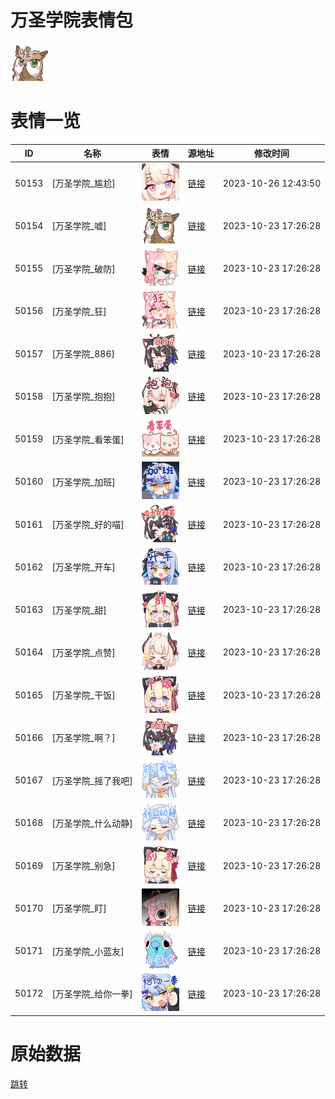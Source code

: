 # 万圣学院表情包

<img src="./cover.png" height="60" alt="cover" />

# 表情一览

|ID|名称|表情|源地址|修改时间|
|----|----|----|----|----|
|50153|[万圣学院_尴尬]|<img src="./pic/050153_%5B万圣学院_尴尬%5D.png" height="60" alt="尴尬"/>|[链接](https://i0.hdslb.com/bfs/garb/item/9ed9048d5e0272ed1c9a7c45178ecc60d0ee2aee.png)|2023-10-26 12:43:50|
|50154|[万圣学院_嘘]|<img src="./pic/050154_%5B万圣学院_嘘%5D.png" height="60" alt="嘘"/>|[链接](https://i0.hdslb.com/bfs/garb/item/a893ea9cefdd87d6dbfdd4906ba8d0914fdfbd6a.png)|2023-10-23 17:26:28|
|50155|[万圣学院_破防]|<img src="./pic/050155_%5B万圣学院_破防%5D.png" height="60" alt="破防"/>|[链接](https://i0.hdslb.com/bfs/garb/item/54f12d011e76a55036ce628e2593e240eaca8d19.png)|2023-10-23 17:26:28|
|50156|[万圣学院_狂]|<img src="./pic/050156_%5B万圣学院_狂%5D.png" height="60" alt="狂"/>|[链接](https://i0.hdslb.com/bfs/garb/item/d86197ed250ae7c3bb0ab0216989a812c44ad70c.png)|2023-10-23 17:26:28|
|50157|[万圣学院_886]|<img src="./pic/050157_%5B万圣学院_886%5D.png" height="60" alt="886"/>|[链接](https://i0.hdslb.com/bfs/garb/item/947844ddaa598fb12262acc3f154324ec330e637.png)|2023-10-23 17:26:28|
|50158|[万圣学院_抱抱]|<img src="./pic/050158_%5B万圣学院_抱抱%5D.png" height="60" alt="抱抱"/>|[链接](https://i0.hdslb.com/bfs/garb/item/e0624a417c2f6f05eac6f5eacc211c72b04cf94a.png)|2023-10-23 17:26:28|
|50159|[万圣学院_看笨蛋]|<img src="./pic/050159_%5B万圣学院_看笨蛋%5D.png" height="60" alt="看笨蛋"/>|[链接](https://i0.hdslb.com/bfs/garb/item/b38c52de6875bc75265114dda5d6f4acc60f4af7.png)|2023-10-23 17:26:28|
|50160|[万圣学院_加班]|<img src="./pic/050160_%5B万圣学院_加班%5D.png" height="60" alt="加班"/>|[链接](https://i0.hdslb.com/bfs/garb/item/68db439103434e1e474d2802c1d3205613d98858.png)|2023-10-23 17:26:28|
|50161|[万圣学院_好的喵]|<img src="./pic/050161_%5B万圣学院_好的喵%5D.png" height="60" alt="好的喵"/>|[链接](https://i0.hdslb.com/bfs/garb/item/64e137659430ef816b1c8ca3b8ed6333bb5d3549.png)|2023-10-23 17:26:28|
|50162|[万圣学院_开车]|<img src="./pic/050162_%5B万圣学院_开车%5D.png" height="60" alt="开车"/>|[链接](https://i0.hdslb.com/bfs/garb/item/7d63c92a811f28eb901766f41fbc83b9ffef7d34.png)|2023-10-23 17:26:28|
|50163|[万圣学院_甜]|<img src="./pic/050163_%5B万圣学院_甜%5D.png" height="60" alt="甜"/>|[链接](https://i0.hdslb.com/bfs/garb/item/d326cc389855ef31da039de35694f180a315ed4d.png)|2023-10-23 17:26:28|
|50164|[万圣学院_点赞]|<img src="./pic/050164_%5B万圣学院_点赞%5D.png" height="60" alt="点赞"/>|[链接](https://i0.hdslb.com/bfs/garb/item/38ff2b26df31ff55f4c332f8cd47fd6a6028cdce.png)|2023-10-23 17:26:28|
|50165|[万圣学院_干饭]|<img src="./pic/050165_%5B万圣学院_干饭%5D.png" height="60" alt="干饭"/>|[链接](https://i0.hdslb.com/bfs/garb/item/77708f63f608e7b31207b7148e632558fdd0e3f1.png)|2023-10-23 17:26:28|
|50166|[万圣学院_啊？]|<img src="./pic/050166_%5B万圣学院_啊？%5D.png" height="60" alt="啊？"/>|[链接](https://i0.hdslb.com/bfs/garb/item/3080426b224e65578cd2315f9ce9774b10e1718b.png)|2023-10-23 17:26:28|
|50167|[万圣学院_摇了我吧]|<img src="./pic/050167_%5B万圣学院_摇了我吧%5D.png" height="60" alt="摇了我吧"/>|[链接](https://i0.hdslb.com/bfs/garb/item/9b5b2a3a24034f183f189cf6d18e07eeca8c7ce1.png)|2023-10-23 17:26:28|
|50168|[万圣学院_什么动静]|<img src="./pic/050168_%5B万圣学院_什么动静%5D.png" height="60" alt="什么动静"/>|[链接](https://i0.hdslb.com/bfs/garb/item/c3dea8dac57dea3f2098b776047ef95ded74fe53.png)|2023-10-23 17:26:28|
|50169|[万圣学院_别急]|<img src="./pic/050169_%5B万圣学院_别急%5D.png" height="60" alt="别急"/>|[链接](https://i0.hdslb.com/bfs/garb/item/ffd8c2777d29f1083cef093d1a8e9f32cdd7def4.png)|2023-10-23 17:26:28|
|50170|[万圣学院_盯]|<img src="./pic/050170_%5B万圣学院_盯%5D.png" height="60" alt="盯"/>|[链接](https://i0.hdslb.com/bfs/garb/item/424e18b732c336016f0a5b7041a2d91d0ea4d5b6.png)|2023-10-23 17:26:28|
|50171|[万圣学院_小蓝友]|<img src="./pic/050171_%5B万圣学院_小蓝友%5D.png" height="60" alt="小蓝友"/>|[链接](https://i0.hdslb.com/bfs/garb/item/38ba028d564dd07241d05aebb5ef029cba523c1f.png)|2023-10-23 17:26:28|
|50172|[万圣学院_给你一拳]|<img src="./pic/050172_%5B万圣学院_给你一拳%5D.png" height="60" alt="给你一拳"/>|[链接](https://i0.hdslb.com/bfs/garb/item/e43a8954809e32265522d364368ac162f4fa1dfc.png)|2023-10-23 17:26:28|

# 原始数据

[跳转](./raw.json)

